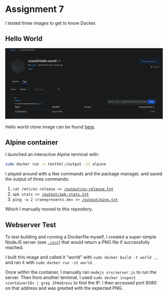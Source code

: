# Assignment 7

I tested three images to get to know Docker.


## Hello World 

![Proof of Docker push](hello-world_push.png)

Hello world clone image can be found [here](https://hub.docker.com/repository/docker/crane9/hello-world/general).

## Alpine container

I launched an interactive Alpine terminal with:
```bash
sudo docker run -v testVol:/output -it alpine
```

I played around with a few commands and the package manager, and saved the output of three commands:

1. `cat /etc/os-release >> `[`/output/os-release.txt`](./alpine_output/os-release.txt)
2. `apk stats >> `[`/output/apk-stats.txt`](./alpine_output/apk-stats.txt)
3. `ping -w 2 cranepresents.dev >> `[`/output/ping.txt`](./alpine_output/ping.txt)

Which I manually moved to this repository.


## Webserver Test

To test building and running a Dockerfile myself,  I created a super-simple NodeJS server (see [`./src`](./src/)) that would return a PNG file if successfully reached.

I built this image and called it "world" with `sudo docker build -t world .`, and ran it with `sudo docker run -it world`. 

Once within the container, I manually ran `nodejs srv/server.js` to run the server. Then from another terminal, I used `sudo docker inspect <containerID> | grep IPAddress` to find the IP. I then accessed port 8080 on that address and was greeted with the expected PNG.
